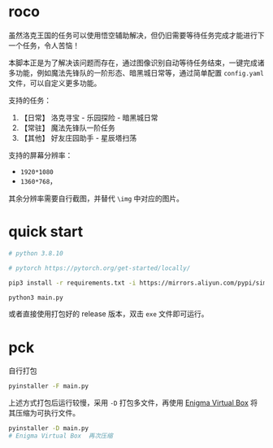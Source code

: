 # roco

虽然洛克王国的任务可以使用悟空辅助解决，但仍旧需要等待任务完成才能进行下一个任务，令人苦恼！


本脚本正是为了解决该问题而存在，通过图像识别自动等待任务结束，一键完成诸多功能，例如魔法先锋队的一阶形态、暗黑城日常等，通过简单配置 `config.yaml` 文件，可以自定义更多功能。


支持的任务：

1. 【日常】 洛克寻宝 - 乐园探险 - 暗黑城日常
2. 【常驻】 魔法先锋队一阶任务
3. 【其他】 好友庄园助手 - 星辰塔扫荡

支持的屏幕分辨率：

- `1920*1080`
- `1360*768`，

其余分辨率需要自行截图，并替代 `\img` 中对应的图片。

# quick start

```sh
# python 3.8.10

# pytorch https://pytorch.org/get-started/locally/

pip3 install -r requirements.txt -i https://mirrors.aliyun.com/pypi/simple/

python3 main.py
```

或者直接使用打包好的 release 版本，双击 `exe` 文件即可运行。

# pck

自行打包

```sh
pyinstaller -F main.py
```

上述方式打包后运行较慢，采用 `-D` 打包多文件，再使用 [Enigma Virtual Box](https://enigmaprotector.com/en/downloads.html) 将其压缩为可执行文件。

```sh
pyinstaller -D main.py
# Enigma Virtual Box  再次压缩
```
